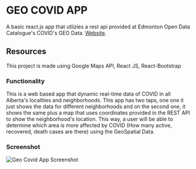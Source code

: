 # GEO COVID APP

A basic react.js app that utlizies a rest api provided at Edmonton Open Data Catalogue's COVID's GEO Data. [Website](https://data.edmonton.ca/). 

## Resources

This project is made using Google Maps API, React JS, React-Bootstrap

### Functionality
This is a web based app that dynamic real-time data of COVID in all Alberta's localities and neighborhoods. This app has two taps, one one it just shows the data for different neighborhoods and on the second one, it shows the same plus a map that uses coordinates provided in the REST API to show the neighborhood's location. This way, a user will be able to determine which area is more affected by COVID (How many active, recovered, death cases are there) using the GeoSpatial Data.

### Screenshot
![Geo Covid App Screenshot](https://ibb.co/rF1n7LW)
